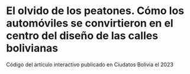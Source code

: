 # El olvido de los peatones. Cómo los automóviles se convirtieron en el centro del diseño de las calles bolivianas

Código del artículo interactivo publicado en Ciudatos Bolivia el 2023
